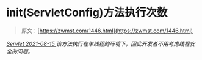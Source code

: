 <!--yml
category: 未分类
date: 0001-01-01 00:00:00
--->

# init(ServletConfig)方法执行次数

> 原文：[https://zwmst.com/1446.html](https://zwmst.com/1446.html)

   [ *Servlet* ](https://zwmst.com/servlet)*[ <time datetime="2021-08-15T11:33:03+08:00"> 2021-08-15 </time> ](https://zwmst.com/1446.html)  该方法执行在单线程的环境下，因此开发者不用考虑线程安全的问题。*